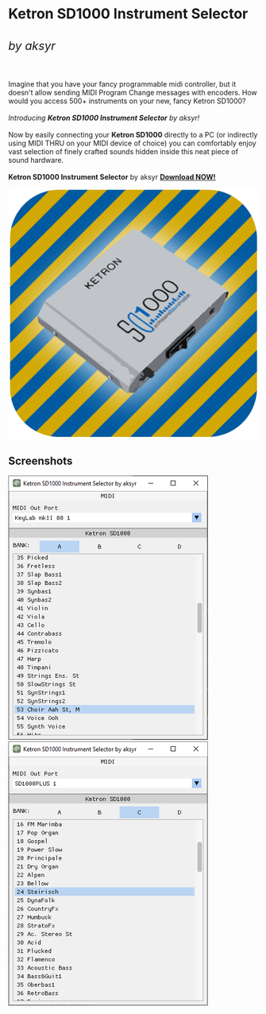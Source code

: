# Ketron SD1000 Instrument Selector <br><sup><h6>_by aksyr_</h6></sup>
Imagine that you have your fancy programmable midi controller, but it doesn't allow sending MIDI Program Change messages with encoders. How would you access 500+ instruments on your new, fancy Ketron SD1000?
<br><br>
_Introducing **Ketron SD1000 Instrument Selector** by aksyr!_
<br><br>
Now by easily connecting your **Ketron SD1000** directly to a PC (or indirectly using MIDI THRU on your MIDI device of choice) you can 
comfortably enjoy vast selection of finely crafted sounds hidden inside this neat piece of sound hardware.
<br><br>
**Ketron SD1000 Instrument Selector** by aksyr **[Download NOW!](https://github.com/aksyr/Ketron-SD1000-Instrument-Selector/releases/download/1.0/Ketron.SD1000.Sound.Selector.by.aksyr.Win.edition.zip)**

![sample](https://github.com/aksyr/Ketron-SD1000-Instrument-Selector/raw/master/Assets/icon.png)

Screenshots
-----
![sample](https://github.com/aksyr/Ketron-SD1000-Instrument-Selector/raw/master/Assets/screenshot1.PNG)
![sample](https://github.com/aksyr/Ketron-SD1000-Instrument-Selector/raw/master/Assets/screenshot2.PNG)
